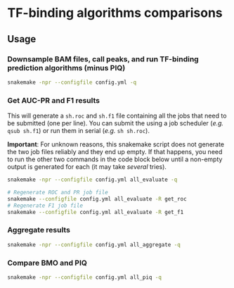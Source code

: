 # TF-binding algorithms comparisons

## Usage
### Downsample BAM files, call peaks, and run TF-binding prediction algorithms (minus PIQ)
```sh
snakemake -npr --configfile config.yml -q
```
### Get AUC-PR and F1 results
This will generate a `sh.roc` and `sh.f1` file containing all the jobs that need to be submitted (one per line). You can submit the using a job scheduler (*e.g.* `qsub sh.f1`) or run them in serial (*e.g.* `sh sh.roc`).

**Important**: For unknown reasons, this snakemake script does not generate the two job files reliably and they end up empty. If that happens, you need to run the other two commands in the code block below until a non-empty output is generated for each (it may take *several* tries).
```sh
snakemake -npr --configfile config.yml all_evaluate -q

# Regenerate ROC and PR job file
snakemake --configfile config.yml all_evaluate -R get_roc
# Regenerate F1 job file
snakemake --configfile config.yml all_evaluate -R get_f1
```

### Aggregate results
```sh
snakemake -npr --configfile config.yml all_aggregate -q
```

### Compare BMO and PIQ
```sh
snakemake -npr --configfile config.yml all_piq -q
```